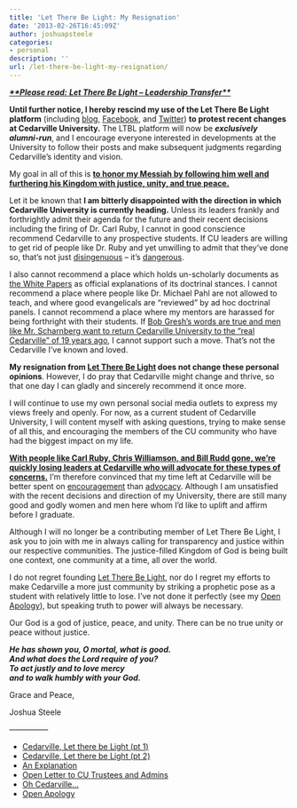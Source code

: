 ```yaml
---
title: 'Let There Be Light: My Resignation'
date: '2013-02-26T16:45:09Z'
author: joshuapsteele
categories:
- personal
description: ''
url: /let-there-be-light-my-resignation/
---
```

<u>***\*\*Please read:*** </u><u>***[Let There Be Light – Leadership Transfer](http://fiatlux125.wordpress.com/2013/02/26/leadership-transfer-2/)***</u><u>***\*\****</u>

**Until further notice, I hereby rescind my use of the Let There Be Light platform** (including [blog](http://fiatlux125.wordpress.com/), [Facebook](https://www.facebook.com/fiatlux125), and [Twitter](https://twitter.com/fiatlux125)) **to protest recent changes at Cedarville University.** The LTBL platform will now be ***exclusively alumni-run***, and I encourage everyone interested in developments at the University to follow their posts and make subsequent judgments regarding Cedarville’s identity and vision.

My goal in all of this is <u>**to honor my Messiah by following him well and furthering his Kingdom with justice, unity, and true peace.**</u>

Let it be known that **I am bitterly disappointed with the direction in which Cedarville University is currently heading.** Unless its leaders frankly and forthrightly admit their agenda for the future and their recent decisions including the firing of Dr. Carl Ruby, I cannot in good conscience recommend Cedarville to any prospective students. If CU leaders are willing to get rid of people like Dr. Ruby and yet unwilling to admit that they’ve done so, that’s not just <u>disingenuous</u> – it’s <u>dangerous</u>.

I also cannot recommend a place which holds un-scholarly documents as [the White Papers](http://www.cedarville.edu/About/Doctrinal-Statement.aspx) as official explanations of its doctrinal stances. I cannot recommend a place where people like Dr. Michael Pahl are not allowed to teach, and where good evangelicals are “reviewed” by ad hoc doctrinal panels. I cannot recommend a place where my mentors are harassed for being forthright with their students. If [Bob Gresh’s words are true and men like Mr. Scharnberg want to return Cedarville University to the “real Cedarville” of 19 years ago](http://fiatlux125.wordpress.com/2013/02/22/poignant-revealing-words/), I cannot support such a move. That’s not the Cedarville I’ve known and loved.

**My resignation from [Let There Be Light](http://fiatlux125.wordpress.com/) does not change these personal opinions**. However, I do pray that Cedarville might change and thrive, so that one day I can gladly and sincerely recommend it once more.

I will continue to use my own personal social media outlets to express my views freely and openly. For now, as a current student of Cedarville University, I will content myself with asking questions, trying to make sense of all this, and encouraging the members of the CU community who have had the biggest impact on my life.

**<u>With people like Carl Ruby, Chris Williamson, and Bill Rudd gone, we’re quickly losing leaders at Cedarville who will advocate for these types of concerns.</u>** I’m therefore convinced that my time left at Cedarville will be better spent on <u>encouragement</u> than <u>advocacy</u>. Although I am unsatisfied with the recent decisions and direction of my University, there are still many good and godly women and men here whom I’d like to uplift and affirm before I graduate.

Although I will no longer be a contributing member of Let There Be Light, I ask you to join with me in always calling for transparency and justice within our respective communities. The justice-filled Kingdom of God is being built one context, one community at a time, all over the world.

I do not regret founding [Let There Be Light](http://fiatlux125.wordpress.com/), nor do I regret my efforts to make Cedarville a more just community by striking a prophetic pose as a student with relatively little to lose. I’ve not done it perfectly (see my [Open Apology](https://joshuapsteele.com/2013/02/22/open-apology/ "Open Apology")), but speaking truth to power will always be necessary.

Our God is a god of justice, peace, and unity. There can be no true unity or peace without justice.

***He has shown you, O mortal, what is good.***  
 ***And what does the Lord require of you?***  
***To act justly and to love mercy***  
 ***and to walk humbly with your God.***

Grace and Peace,

Joshua Steele

—————

- [<span style="line-height:14px;">Cedarville, Let there be Light (pt 1)</span>](https://joshuapsteele.com/2012/09/20/cedarville-let-there-be-light-pt-1/ "Cedarville, Let there be Light. (pt. 1)")
- [Cedarville, Let there be Light (pt 2)](https://joshuapsteele.com/2012/09/21/cedarville-let-there-be-light-pt-2/ "Cedarville, Let there be Light. (pt. 2)")
- [An Explanation](https://joshuapsteele.com/2012/09/22/an-explanation/ "An Explanation")
- [Open Letter to CU Trustees and Admins](https://joshuapsteele.com/2013/01/13/open-letter-to-cedarville-admins-and-trustees/ "Open Letter to Cedarville Admins and Trustees")
- [Oh Cedarville…](https://joshuapsteele.com/2013/02/19/oh-cedarville/ "Oh Cedarville…")
- [Open Apology](https://joshuapsteele.com/2013/02/22/open-apology/ "Open Apology")
